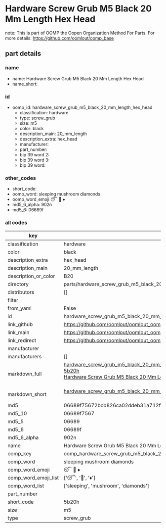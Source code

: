 # Hardware Screw Grub M5 Black 20 Mm Length Hex Head  

note: This is part of OOMP the Oopen Organization Method For Parts. For more details: https://github.com/oomlout/oomp_base

##  part details
  







### name
* name: Hardware Screw Grub M5 Black 20 Mm Length Hex Head
* name_short: 
### id
* oomp_id: hardware_screw_grub_m5_black_20_mm_length_hex_head
  * classification: hardware
  * type: screw_grub
  * size: m5
  * color: black
  * description_main: 20_mm_length
  * description_extra: hex_head
  * manufacturer: 
  * part_number: 
  * bip 39 word 2: 
  * bip 39 word 3: 
  * bip 39 word: 

### other_codes
* short_code: 
* oomp_word: sleeping mushroom diamonds
* oomp_word_emoji :sleeping: :mushroom: :diamonds:
* md5_6_alpha: 902n
* md5_6: 06689f









### all codes 
| key | value |  
| --- | --- |  
| classification | hardware |  
| color | black |  
| description_extra | hex_head |  
| description_main | 20_mm_length |  
| description_or_color | B20 |  
| directory | parts/hardware_screw_grub_m5_black_20_mm_length_hex_head |  
| distributors | [] |  
| filter |  |  
| from_yaml | False |  
| id | hardware_screw_grub_m5_black_20_mm_length_hex_head |  
| link_github | https://github.com/oomlout/oomlout_oomp_version_1_messy/tree/main/parts/hardware_screw_grub_m5_black_20_mm_length_hex_head |  
| link_main | https://github.com/oomlout/oomlout_oomp_version_1_messy/tree/main/parts/hardware_screw_grub_m5_black_20_mm_length_hex_head |  
| link_redirect | https://github.com/oomlout/oomlout_oomp_version_1_messy/tree/main/parts/hardware_screw_grub_m5_black_20_mm_length_hex_head |  
| manufacturer |  |  
| manufacturers | [] |  
| markdown_full | [hardware_screw_grub_m5_black_20_mm_length_hex_head](none)<br>[5b20h](none)<br>[Hardware Screw Grub M5 Black 20 Mm Length Hex Head](none)<br><br> |  
| markdown_short | [hardware_screw_grub_m5_black_20_mm_length_hex_head](none)<br><br> |  
| md5 | 06689f75672bcb826ca02ddeb31a712f |  
| md5_10 | 06689f7567 |  
| md5_5 | 06689 |  
| md5_6 | 06689f |  
| md5_6_alpha | 902n |  
| name | Hardware Screw Grub M5 Black 20 Mm Length Hex Head |  
| oomp_key | oomp_hardware_screw_grub_m5_black_20_mm_length_hex_head |  
| oomp_word | sleeping mushroom diamonds |  
| oomp_word_emoji | :sleeping: :mushroom: :diamonds: |  
| oomp_word_emoji_list | [':sleeping:', ':mushroom:', ':diamonds:'] |  
| oomp_word_list | ['sleeping', 'mushroom', 'diamonds'] |  
| part_number |  |  
| short_code | 5b20h |  
| size | m5 |  
| type | screw_grub |  
